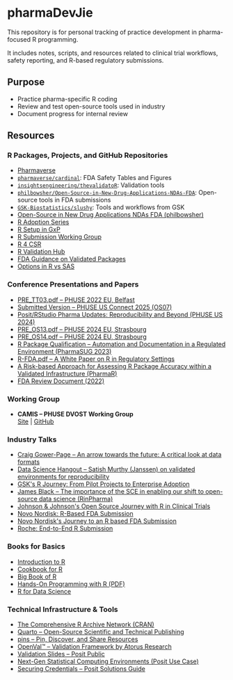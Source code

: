 # pharmaDevJie

This repository is for personal tracking of practice development in pharma-focused R programming.

It includes notes, scripts, and resources related to clinical trial workflows, safety reporting, and R-based regulatory submissions.

## Purpose

- Practice pharma-specific R coding
- Review and test open-source tools used in industry
- Document progress for internal review

## Resources

### R Packages, Projects, and GitHub Repositories
- [Pharmaverse](https://pharmaverse.org/) 
- [`pharmaverse/cardinal`](https://github.com/pharmaverse/cardinal): FDA Safety Tables and Figures
- [`insightsengineering/thevalidatoR`](https://github.com/insightsengineering/thevalidatoR): Validation tools
- [`philbowsher/Open-Source-in-New-Drug-Applications-NDAs-FDA`](https://github.com/philbowsher/Open-Source-in-New-Drug-Applications-NDAs-FDA): Open-source tools in FDA submissions
- [`GSK-Biostatistics/slushy`](https://github.com/GSK-Biostatistics/slushy): Tools and workflows from GSK
- [Open-Source in New Drug Applications NDAs FDA (philbowsher)](https://github.com/philbowsher/Open-Source-in-New-Drug-Applications-NDAs-FDA)
- [R Adoption Series](https://youtube.com/playlist?list=PL4IzsxWztPdkTYNmISc5Rd1kcBB6LQFgG)  
- [R Setup in GxP](https://youtube.com/playlist?list=PL4IzsxWztPdksVWJIJq93xTvWyc3QPpsG)
- [R Submission Working Group](https://rconsortium.github.io/submissions-wg/)  
- [R 4 CSR](https://r4csr.org/)  
- [R Validation Hub](https://www.pharmar.org/)  
- [FDA Guidance on Validated Packages](https://www.r-project.org/doc/R-FDA.pdf)  
- [Options in R vs SAS](https://psiaims.github.io/CAMIS/)

### Conference Presentations and Papers
- [PRE_TT03.pdf – PHUSE 2022 EU, Belfast](https://phuse.s3.eu-central-1.amazonaws.com/Archive/2022/Connect/EU/Belfast/PRE_TT03.pdf)
- [Submitted Version – PHUSE US Connect 2025 (OS07)](https://phuse.s3.eu-central-1.amazonaws.com/Archive/2025/Connect/US/Orlando/PRE_OS07.pdf)
- [Posit/RStudio Pharma Updates: Reproducibility and Beyond (PHUSE US 2024)](https://www.lexjansen.com/phuse-us/2024/os/PAP_OS10.pdf)
- [PRE_OS13.pdf – PHUSE 2024 EU, Strasbourg](https://phuse.s3.eu-central-1.amazonaws.com/Archive/2024/Connect/EU/Strasbourg/PRE_OS13.pdf)
- [PRE_OS14.pdf – PHUSE 2024 EU, Strasbourg](https://phuse.s3.eu-central-1.amazonaws.com/Archive/2024/Connect/EU/Strasbourg/PRE_OS14.pdf)
- [R Package Qualification – Automation and Documentation in a Regulated Environment (PharmaSUG 2023)](https://pharmasug.org/proceedings/2023/SI/PharmaSUG-2023-SI-212.pdf)
- [R-FDA.pdf – A White Paper on R in Regulatory Settings](https://www.r-project.org/doc/R-FDA.pdf)
- [A Risk-based Approach for Assessing R Package Accuracy within a Validated Infrastructure (PharmaR)](https://www.pharmar.org/white-paper/)
- [FDA Review Document (2022)](https://www.accessdata.fda.gov/drugsatfda_docs/nda/2022/050708Orig1s053;%20050709Orig1s045;%20210115Orig1s005.pdf)

### Working Group

- **CAMIS – PHUSE DVOST Working Group**  
  [Site](https://psiaims.github.io/CAMIS/) | [GitHub](https://github.com/insightsengineering/thevalidatoR)

### Industry Talks
- [Craig Gower-Page – An arrow towards the future: A critical look at data formats](https://www.youtube.com/watch?v=ipvcRPr0eig)
- [Data Science Hangout – Satish Murthy (Janssen) on validated environments for reproducibility](https://www.youtube.com/watch?v=VYKShbR-pd8)
- [GSK's R Journey: From Pilot Projects to Enterprise Adoption](https://www.youtube.com/watch?v=xDrt6txplek)
- [James Black – The importance of the SCE in enabling our shift to open-source data science (RinPharma)](https://www.youtube.com/watch?v=XO-oPX1TBuw&list=PLMtxz1fUYA5DiGZTLx8WmVni85Ps2fjMg)
- [Johnson & Johnson's Open Source Journey with R in Clinical Trials](https://www.youtube.com/watch?v=FgyxVFj6p1s)
- [Novo Nordisk: R-Based FDA Submission](https://www.youtube.com/watch?v=t33dS17QHuA&ab_channel=PositPBC)
- [Novo Nordisk's Journey to an R based FDA Submission](https://www.youtube.com/watch?v=t33dS17QHuA)
- [Roche: End-to-End R Submission](https://www.youtube.com/watch?v=BlJNILSoZlM&ab_channel=PositPBC)

### Books for Basics
- [Introduction to R](https://cran.r-project.org/doc/manuals/r-release/R-intro.pdf)  
- [Cookbook for R](http://www.cookbook-r.com/)  
- [Big Book of R](https://www.bigbookofr.com/)  
- [Hands-On Programming with R (PDF)](https://d1b10bmlvqabco.cloudfront.net/attach/ighbo26t3ua52t/igp9099yy4v10/igz7vp4w5su9/OReilly_HandsOn_Programming_with_R_2014.pdf)  
- [R for Data Science](https://r4ds.had.co.nz/)

### Technical Infrastructure & Tools
- [The Comprehensive R Archive Network (CRAN)](https://cran.r-project.org/)
- [Quarto – Open-Source Scientific and Technical Publishing](https://quarto.org/)
- [pins – Pin, Discover, and Share Resources](https://pins.rstudio.com/)
- [OpenVal™ – Validation Framework by Atorus Research](https://www.atorusresearch.com/openval/)
- [Validation Slides – Posit Public](https://pub.current.posit.team/public/R_Posit_Package_Validation/Validation_slides.html#/test-and-reproducibility-for-shiny)
- [Next-Gen Statistical Computing Environments (Posit Use Case)](https://posit.co/use-cases/pharma-statistical-computing-environments/)
- [Securing Credentials – Posit Solutions Guide](https://solutions.posit.co/connections/db/best-practices/managing-credentials/)

